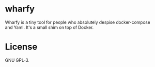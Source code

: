 # wharfy
Wharfy is a tiny tool for people who absolutely despise docker-compose and
Yaml. It's a small shim on top of Docker.

# License
GNU GPL-3.

